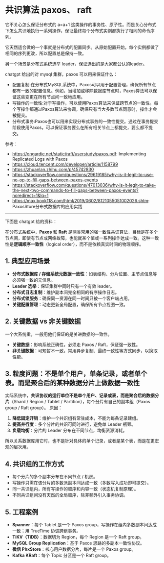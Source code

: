 # 共识算法 paxos、 raft

它不关心怎么保证分布式的 a=a+1 这类操作的事务性、原子性。而是关心分布式下怎么共识地执行一系列操作，保证最终每个分布式实例都执行了相同的命令序列。

它天然适合做的一个事就是分布式的配置同步。从原始配置开始，每个实例都做了相同的序列更改，所以配置总是保持一致。

另一个场景是分布式系统选举 leader，保证选出的是大家都公认的leader。

chatgpt 给出的对 mysql 集群，paxos 可以用来保证什么：

- 配置复制:在分布式MySQL系统中，Paxos可以用于配置管理，确保所有节点都有一致的配置信息。例如，当增加或移除数据库节点时，Paxos算法可以保证这些变更在所有节点间一致地应用。
- 写操作的一致性:对于写操作，可以使用Paxos算法来保证跨节点的一致性。每个写操作都通过Paxos算法来协调，确保只有当大多数节点同意时，操作才会被提交。
- 分布式事务:Paxos也可以用来实现分布式事务的一致性提交。通过在事务提交阶段使用Paxos，可以保证事务要么在所有相关节点上都提交，要么都不提交。

参考：
- https://ongardie.net/static/raft/userstudy/paxos.pdf: Implementing Replicated Logs with Paxos
- https://cloud.tencent.com/developer/article/1158799
- https://zhuanlan.zhihu.com/p/45742830
- https://stackoverflow.com/questions/29619185/why-is-it-legit-to-use-no-op-to-fill-gaps-between-paxos-events
- https://stackoverflow.com/questions/47013036/why-is-it-legit-to-take-the-next-two-commands-to-fill-gaps-between-paxos-events?noredirect=1&lq=1
- https://max.book118.com/html/2019/0602/8121055051002026.shtm: PaxosStore分布式数据库的应用实践

----

下面是 chatgpt 给的资料：

在分布式系统中，**Paxos** 和 **Raft** 是两类常用的强一致性共识算法，目标是在多个节点间，即使有节点或网络故障，也能就某个值或一系列操作达成一致。这种一致性是**逻辑顺序一致性**（logical order），而不是依赖真实时间的物理顺序。

## 1. 典型应用场景

* **分布式数据库 / 存储系统元数据一致性**：如表结构、分片位置、主节点信息等必须强一致的元信息。
* **Leader 选举**：保证集群中同时只有一个有效 leader。
* **分布式日志复制**：维护副本间完全相同的有序操作日志。
* **分布式锁服务**：确保同一资源在同一时间只被一个客户端占用。
* **关键配置管理**：动态更新全局配置，确保所有节点视图一致。

## 2. 关键数据 vs 非关键数据

一个大系统重，一般用他们保证的是关进数据的一致性。

* **关键数据**：影响系统正确性，必须走 Paxos / Raft，保证强一致性。
* **非关键数据**：可短暂不一致，常用异步复制、最终一致性等方式同步，以换取性能。

## 3. 粒度问题：不是单个用户，单条记录，或者单个表。而是聚合后的某种数据分片上做数据一致性

实际系统中，**共识协议的运行单位不是单个用户、记录或表，而是聚合后的数据分片**（Shard / Region / Tablet / Partition），每个分片有自己的副本组（Paxos group / Raft group）。
原因：

1. **降低固定开销**：维护一个共识组有常驻成本，不能为每条记录建组。
2. **提高并行度**：多个分片的共识可同时进行，避免单 Leader 瓶颈。
3. **负载均衡**：分片的 Leader 分布在不同节点，均衡资源消耗。

所以关系数据库用它时，也不是针对具体的单个记录，或者是某个表，而是在更宏观的层次用。

## 4. 共识组的工作方式

* 每个分片的多个副本分布在不同节点 / 机房。
* 写操作只需在该分片的多数派副本间达成一致（多数写入成功即可提交）。
* 同一共识组内，所有写操作的顺序和内容一致（状态机复制原理）。
* 不同共识组间没有天然的全局顺序，除非额外引入事务协调。

## 5. 工程案例

* **Spanner**：每个 Tablet 是一个 Paxos group，写操作在组内多数副本间达成一致；用 TrueTime 协调跨组事务。
* **TiKV（TiDB）**：数据切为 Region，每个 Region 是一个 Raft group。
* **MySQL Group Replication**：基于 Paxos 思路的多副本一致性协议。
* **微信 PhxStore**：核心用户数据分片，每片是一个 Paxos group。
* **Kafka KRaft**：每个 Topic 分区是一个 Raft group。
